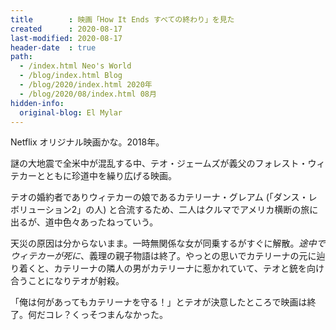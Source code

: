 ```yaml
---
title        : 映画「How It Ends すべての終わり」を見た
created      : 2020-08-17
last-modified: 2020-08-17
header-date  : true
path:
  - /index.html Neo's World
  - /blog/index.html Blog
  - /blog/2020/index.html 2020年
  - /blog/2020/08/index.html 08月
hidden-info:
  original-blog: El Mylar
---
```


Netflix オリジナル映画かな。2018年。

謎の大地震で全米中が混乱する中、テオ・ジェームズが義父のフォレスト・ウィテカーとともに珍道中を繰り広げる映画。

テオの婚約者でありウィテカーの娘であるカテリーナ・グレアム (「ダンス・レボリューション2」の人) と合流するため、二人はクルマでアメリカ横断の旅に出るが、道中色々あったねっていう。

天災の原因は分からないまま。一時無関係な女が同乗するがすぐに解散。*途中でウィテカーが死に*、義理の親子物語は終了。やっとの思いでカテリーナの元に辿り着くと、カテリーナの隣人の男がカテリーナに惹かれていて、テオと銃を向け合うことになりテオが射殺。

「俺は何があってもカテリーナを守る！」とテオが決意したところで映画は終了。何だコレ？くっそつまんなかった。
